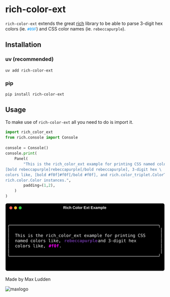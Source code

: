 # rich-color-ext

`rich-color-ext` extends the great [rich](http://GitHub.com/textualize/rich) library to be able to parse 3-digit hex colors (ie. <span style="color:#09f">`#09F`</span>) and CSS color names (ie. <span style="rebeccapurple">`rebeccapurple`</span>).

## Installation

### uv (recommended)

```shell
uv add rich-color-ext
```

### pip

```shell
pip install rich-color-ext
```

## Usage

To make use of `rich-color-ext` all you need to do is import it.

```python
import rich_color_ext
from rich.console import Console

console = Console()
console.print(
    Panel(
        "This is the rich_color_ext example for printing CSS named colors like, \
[bold rebeccapurple]rebeccapurple[/bold rebeccapurple], 3-digit hex \
colors like, [bold #f0f]#f0f[/bold #f0f], and rich.color_triplet.ColorTriplet &\
rich.color.Color instances.",
        padding=(1,2),
    )
)
```

![example](example.svg)

Made by Max Ludden

![maxlogo](https://raw.githubusercontent.com/maxludden/maxludden/refs/heads/gh-pages/Images/maxlogo.svg)
